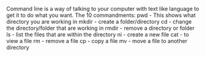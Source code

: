 Command line is a way of talking to your computer with text like language to get it to do what you want.
The 10 commandments:
pwd - This shows what directory you are working in
mkdir - create a folder/directory
cd - change the directory/folder that are working in
rmdir - remove a directory or folder
ls - list the files that are within the directory
ni - create a new file
cat - to view a file
rm - remove a file
cp - copy a file
mv - move a file to another directory 

